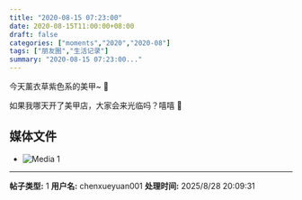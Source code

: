 ```yaml
---
title: "2020-08-15 07:23:00"
date: 2020-08-15T11:00:00+08:00
draft: false
categories: ["moments","2020","2020-08"]
tags: ["朋友圈","生活记录"]
summary: "2020-08-15 07:23:00..."
---
```


今天薰衣草紫色系的美甲~ 💜

如果我哪天开了美甲店，大家会来光临吗？嘻嘻 🥰

## 媒体文件

- ![Media 1](/Moments/photos/2020-08-15/202008150723000.jpg)

---

**帖子类型:** 1
**用户名:** chenxueyuan001
**处理时间:** 2025/8/28 20:09:31